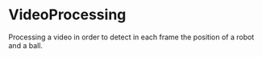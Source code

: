 # VideoProcessing
Processing a video in order to detect in each frame the position of a robot and a ball.
